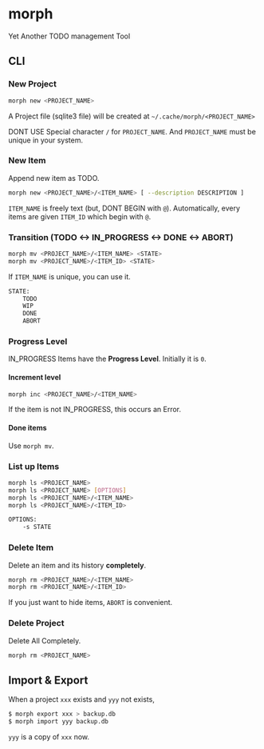 # morph

Yet Another TODO management Tool

## CLI

### New Project

```bash
morph new <PROJECT_NAME>
```

A Project file (sqlite3 file) will be created at `~/.cache/morph/<PROJECT_NAME>`

DONT USE Special character `/` for `PROJECT_NAME`.
And `PROJECT_NAME` must be unique in your system.

### New Item

Append new item as TODO.

```bash
morph new <PROJECT_NAME>/<ITEM_NAME> [ --description DESCRIPTION ]
```

`ITEM_NAME` is freely text (but, DONT BEGIN with `@`).
Automatically, every items are given `ITEM_ID` which begin with `@`.

### Transition (TODO <-> IN_PROGRESS <-> DONE <-> ABORT)

```bash
morph mv <PROJECT_NAME>/<ITEM_NAME> <STATE>
morph mv <PROJECT_NAME>/<ITEM_ID> <STATE>
```

If `ITEM_NAME` is unique, you can use it.

```bash
STATE:
    TODO
    WIP
    DONE
    ABORT
```

### Progress Level

IN_PROGRESS Items have the **Progress Level**.
Initially it is `0`.

#### Increment level

```bash
morph inc <PROJECT_NAME>/<ITEM_NAME>
```

If the item is not IN_PROGRESS, this occurs an Error.

#### Done items

Use `morph mv`.

### List up Items

```bash
morph ls <PROJECT_NAME>
morph ls <PROJECT_NAME> [OPTIONS]
morph ls <PROJECT_NAME>/<ITEM_NAME>
morph ls <PROJECT_NAME>/<ITEM_ID>
```

```bash
OPTIONS:
    -s STATE
```

### Delete Item

Delete an item and its history **completely**.

```bash
morph rm <PROJECT_NAME>/<ITEM_NAME>
morph rm <PROJECT_NAME>/<ITEM_ID>
```

If you just want to hide items, `ABORT` is convenient.

### Delete Project

Delete All Completely.

```bash
morph rm <PROJECT_NAME>
```

## Import & Export

When a project `xxx` exists and `yyy` not exists,

```bash
$ morph export xxx > backup.db
$ morph import yyy backup.db
```

`yyy` is a copy of `xxx` now.
